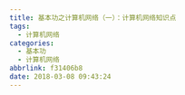 ```yaml
---
title: 基本功之计算机网络（一）：计算机网络知识点
tags:
  - 计算机网络
categories:
  - 基本功
  - 计算机网络
abbrlink: f31406b8
date: 2018-03-08 09:43:24
---
```

